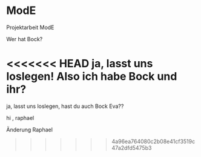 # ModE
Projektarbeit ModE 

Wer hat Bock?

<<<<<<< HEAD
ja, lasst uns loslegen!
Also ich habe Bock und ihr?
=======
ja, lasst uns loslegen, hast du auch Bock Eva??

hi , raphael

Änderung Raphael
>>>>>>> 4a96ea764080c2b08e41cf3519c47a2dfd5475b3


